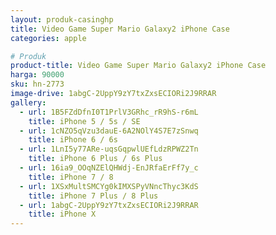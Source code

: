 ```yaml
---
layout: produk-casinghp
title: Video Game Super Mario Galaxy2 iPhone Case
categories: apple

# Produk
product-title: Video Game Super Mario Galaxy2 iPhone Case
harga: 90000
sku: hn-2773
image-drive: 1abgC-2UppY9zY7txZxsECIORi2J9RRAR
gallery:
  - url: 1B5FZdDfnI0T1PrlV3GRhc_rR9hS-r6mL
    title: iPhone 5 / 5s / SE
  - url: 1cNZO5qVzu3dauE-6A2NOlY4S7E7zSnwq
    title: iPhone 6 / 6s
  - url: 1LnI5y77ARe-uqsGqpwlUEfLdzRPWZ2Tn
    title: iPhone 6 Plus / 6s Plus
  - url: 16ia9_OOqNZElQHWdj-EnJRfaErFf7y_c
    title: iPhone 7 / 8
  - url: 1XSxMultSMCYg0kIMXSPyVNncThyc3KdS
    title: iPhone 7 Plus / 8 Plus
  - url: 1abgC-2UppY9zY7txZxsECIORi2J9RRAR
    title: iPhone X
---
```

